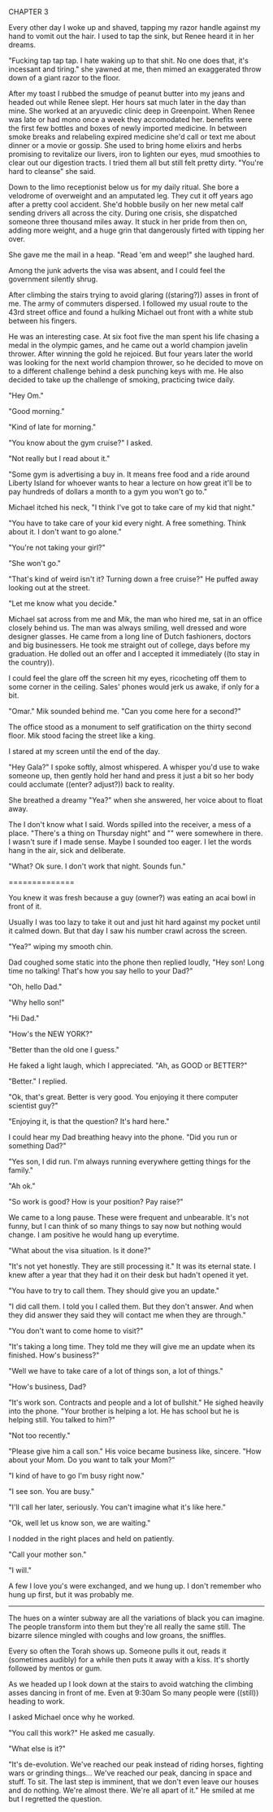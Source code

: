 CHAPTER 3

Every other day I woke up and shaved, tapping my razor handle against my hand to vomit out the hair. I used to tap the sink, but Renee heard it in her dreams.

"Fucking tap tap tap. I hate waking up to that shit. No one does that, it's incessant and tiring." she yawned at me, then mimed an exaggerated throw down of a giant razor to the floor.

After my toast I rubbed the smudge of peanut butter into my jeans and headed out while Renee slept. Her hours sat much later in the day than mine. She worked at an aryuvedic clinic deep in Greenpoint. When Renee was late or had mono once a week they accomodated her. benefits were the first few bottles and boxes of newly imported medicine. In between smoke breaks and relabeling expired medicine she'd call or text me about dinner or a movie or gossip. She used to bring home elixirs and herbs promising to revitalize our livers, iron to lighten our eyes, mud smoothies to clear out our digestion tracts. I tried them all but still felt pretty dirty. "You're hard to cleanse" she said.

Down to the limo receptionist below us for my daily ritual. She bore a velodrome of overweight and an amputated leg. They cut it off years ago after a pretty cool accident. She'd hobble busily on her new metal calf sending drivers all across the city. During one crisis, she dispatched someone three thousand miles away. It stuck in her pride from then on, adding more weight, and a huge grin that dangerously firted with tipping her over.

She gave me the mail in a heap. "Read 'em and weep!" she laughed hard.

Among the junk adverts the visa was absent, and I could feel the government silently shrug.

After climbing the stairs trying to avoid glaring ((staring?)) asses in front of me. The army of commuters dispersed. I followed my usual route to the 43rd street office and found a hulking Michael out front with a white stub between his fingers.

He was an interesting case. At six foot five the man spent his life chasing a medal in the olympic games, and he came out a world champion javelin thrower. After winning the gold he rejoiced. But four years later the world was looking for the next world champion thrower, so he decided to move on to a different challenge behind a desk punching keys with me. He also decided to take up the challenge of smoking, practicing twice daily.

"Hey Om."

"Good morning."

"Kind of late for morning."

"You know about the gym cruise?" I asked.

"Not really but I read about it."

"Some gym is advertising a buy in. It means free food and a ride around Liberty Island for whoever wants to hear a lecture on how great it'll be to pay hundreds of dollars a month to a gym you won't go to."

Michael itched his neck, "I think I've got to take care of my kid that night."

"You have to take care of your kid every night. A free something. Think about it. I don't want to go alone." 

"You're not taking your girl?"

"She won't go."

"That's kind of weird isn't it? Turning down a free cruise?" He puffed away looking out at the street.

"Let me know what you decide."

Michael sat across from me and Mik, the man who hired me, sat in an office closely behind us. The man was always smiling, well dressed and wore designer glasses. He came from a long line of Dutch fashioners, doctors and big businessers. He took me straight out of college, days before my graduation. He dolled out an offer and I accepted it immediately ((to stay in the country)).

I could feel the glare off the screen hit my eyes, ricocheting off them to some corner in the ceiling. Sales' phones would jerk us awake, if only for a bit.

"Omar." Mik sounded behind me. "Can you come here for a second?"

The office stood as a monument to self gratification on the thirty second floor. Mik stood facing the street like a king.






I stared at my screen until the end of the day.
























"Hey Gala?" I spoke softly, almost whispered. A whisper you'd use to wake someone up, then gently hold her hand and press it just a bit so her body could acclumate ((enter? adjust?)) back to reality.

She breathed a dreamy "Yea?" when she answered, her voice about to float away.

The I don't know what I said. Words spilled into the receiver, a mess of a place. "There's a thing on Thursday night" and "" were somewhere in there. I wasn't sure if I made sense. Maybe I sounded too eager. I let the words hang in the air, sick and deliberate.

"What? Ok sure. I don't work that night. Sounds fun."
















==============







You knew it was fresh because a guy (owner?) was eating an acai bowl in front of it.



























Usually I was too lazy to take it out and just hit hard against my pocket until it calmed down. But that day I saw his number crawl across the screen.

"Yea?" wiping my smooth chin.

Dad coughed some static into the phone then replied loudly, "Hey son! Long time no talking! That's how you say hello to your Dad?"

"Oh, hello Dad."

"Why hello son!"

"Hi Dad."

"How's the NEW YORK?"

"Better than the old one I guess."

He faked a light laugh, which I appreciated. "Ah, as GOOD or BETTER?"

"Better." I replied.

"Ok, that's great. Better is very good. You enjoying it there computer scientist guy?"

"Enjoying it, is that the question? It's hard here."

I could hear my Dad breathing heavy into the phone. "Did you run or something Dad?"

"Yes son, I did run. I'm always running everywhere getting things for the family."

"Ah ok."

"So work is good? How is your position? Pay raise?"

We came to a long pause. These were frequent and unbearable. It's not funny, but I can think of so many things to say now but nothing would change. I am positive he would hang up everytime.

"What about the visa situation. Is it done?"

"It's not yet honestly. They are still processing it." It was its eternal state. I knew after a year that they had it on their desk but hadn't opened it yet.

"You have to try to call them. They should give you an update."

"I did call them. I told you I called them. But they don't answer. And when they did answer they said they will contact me when they are through."

"You don't want to come home to visit?"

"It's taking a long time. They told me they will give me an update when its finished. How's business?"

"Well we have to take care of a lot of things son, a lot of things."

"How's business, Dad?

"It's work son. Contracts and people and a lot of bullshit." He sighed heavily into the phone. "Your brother is helping a lot. He has school but he is helping still. You talked to him?"

"Not too recently."

"Please give him a call son." His voice became business like, sincere. "How about your Mom. Do you want to talk your Mom?"

"I kind of have to go I'm busy right now."

"I see son. You are busy."

"I'll call her later, seriously. You can't imagine what it's like here."

"Ok, well let us know son, we are waiting."

I nodded in the right places and held on patiently.

"Call your mother son."

"I will."

A few I love you's were exchanged, and we hung up. I don't remember who hung up first, but it was probably me.



***











The hues on a winter subway are all the variations of black you can imagine. The people transform into them but they're all really the same still. The bizarre silence mingled with coughs and low groans, the sniffles.

Every so often the Torah shows up. Someone pulls it out, reads it (sometimes audibly) for a while then puts it away with a kiss. It's shortly followed by mentos or gum.

As we headed up I look down at the stairs to avoid watching the climbing asses dancing in front of me. Even at 9:30am So many people were ((still)) heading to work. 




























I asked Michael once why he worked. 

"You call this work?" He asked me casually.

"What else is it?"

"It's de-evolution. We've reached our peak instead of riding horses, fighting wars or grinding things...  We've reached our peak, dancing in space and stuff. To sit. The last step is imminent, that we don't even leave our houses and do nothing. We're almost there. We're all apart of it." He smiled at me but I regretted the question.





















